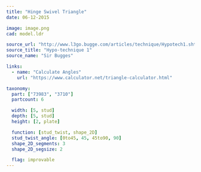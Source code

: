 ```yaml
---
title: "Hinge Swivel Triangle"
date: 06-12-2015

image: image.png
cad: model.ldr

source_url: "http://www.l3go.bugge.com/articles/technique/Hypotech1.shtml"
source_title: "Hypo-technique 1"
source_name: "Sir Bugges"

links:
  - name: "Calculate Angles"
    url: "https://www.calculator.net/triangle-calculator.html"

taxonomy:
  part: ["73983", "3710"]
  partcount: 6

  width: [5, stud]
  depth: [5, stud]
  height: [2, plate]

  function: [stud_twist, shape_2D]
  stud_twist_angle: [0to45, 45, 45to90, 90]
  shape_2D_segments: 3
  shape_2D_segsize: 2

  flag: improvable
---
```

